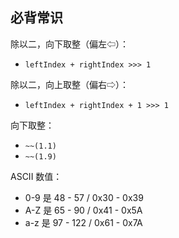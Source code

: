 ## 必背常识

除以二，向下取整（偏左⇦）：
- `leftIndex + rightIndex >>> 1`

除以二，向上取整（偏右⇨）：
- `leftIndex + rightIndex + 1 >>> 1`

向下取整：
- `~~(1.1)`
- `~~(1.9)`

ASCII 数值：
- 0-9 是 48 - 57  / 0x30 - 0x39
- A-Z 是 65 - 90  / 0x41 - 0x5A
- a-z 是 97 - 122 / 0x61 - 0x7A
